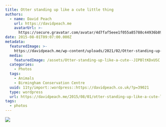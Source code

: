 ```yaml
---
title: Otter standing up like a cute little thing
authors:
  - name: David Peach
    url: https://davidpeach.me
    avatarUrl: >-
      https://secure.gravatar.com/avatar/4d7faf5eee1f055a85788c44936b8995eaab6dfb004e7854ec747ccb272e91ee?s=96&d=mm&r=g
date: 2015-08-01T09:07:00.000Z
metadata:
  featuredImage: >-
    https://davidpeach.me/wp-content/uploads/2021/02/Otter-standing-up-like-a-cute-little-thing.jpeg
  media:
    featuredImage: /assets/Otter-standing-up-like-a-cute--JIPBltKDxUSC.jpeg
  categories:
    - Photos
  tags:
    - Animals
    - Birmingham Conservation Centre
  uuid: 11ty/import::wordpress::https://davidpeach.co.uk/?p=39021
  type: wordpress
  url: https://davidpeach.me/2015/08/01/otter-standing-up-like-a-cute-little-thing/
tags:
  - photos
---
```

[![](/assets/Otter-standing-up-like-a-cute--eokRcHNq2ovF.jpg)](/assets/Otter-standing-up-like-a-cute--eokRcHNq2ovF.jpg)